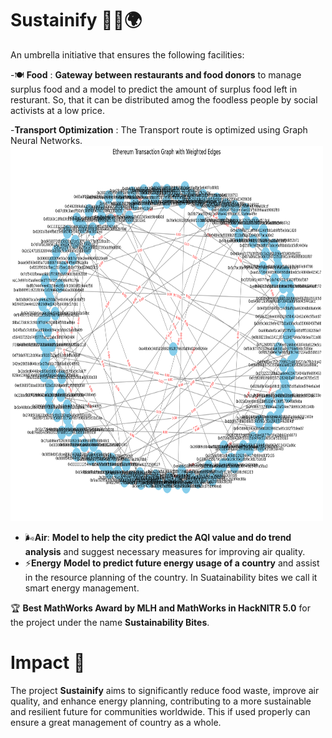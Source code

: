 # Sustainify 🌱🍴🌍

An umbrella initiative that ensures the following facilities:

-🍽️ **Food** :  **Gateway between restaurants and food donors** to manage surplus food and a model to predict the amount of surplus food left in resturant. So, that it can be distributed amog the foodless people by social activists at a low price.

-**Transport Optimization** : The Transport route is optimized using Graph Neural Networks.
<img src="https://github.com/Lord3008/Sustainify/blob/main/Output_Images/output_1.png" alt="Weighted graph showing traffic" width="500" height="600">
- 🌬️**Air**: **Model to help the city predict the AQI value and do trend analysis** and suggest necessary measures for improving air quality.
- ⚡**Energy** **Model to predict future energy usage of a country** and assist in the resource planning of the country. In Suatainability bites we call it smart energy management.

🏆 **Best MathWorks Award by MLH and MathWorks in HackNITR 5.0** for the project under the name **Sustainability Bites**.

# Impact 🌟

The project **Sustainify** aims to significantly reduce food waste, improve air quality, and enhance energy planning, contributing to a more sustainable and resilient future for communities worldwide. This if used properly can ensure a great management of country as a whole.
